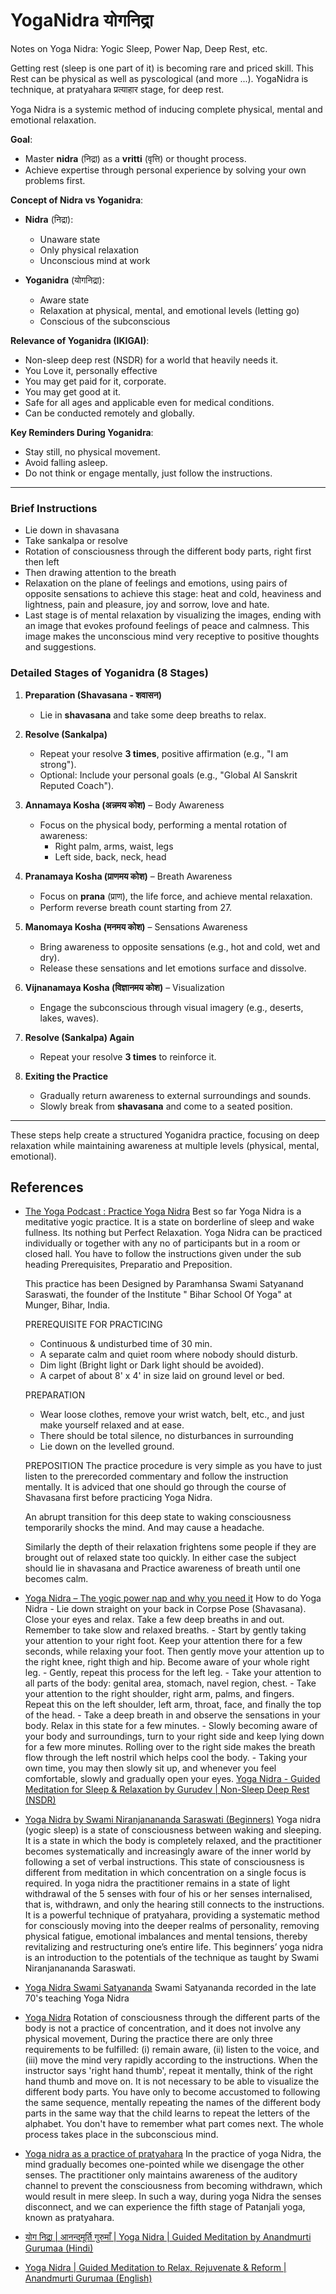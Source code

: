 # YogaNidra योगनिद्रा 

Notes on Yoga Nidra: Yogic Sleep, Power Nap, Deep Rest, etc.

Getting rest (sleep is one part of it) is becoming rare and priced skill. This Rest can be physical as well as pyscological (and more ...). YogaNidra is  technique, at pratyahara प्रत्याहार stage, for deep rest.

Yoga Nidra is a systemic method of inducing complete physical, mental and emotional relaxation.


**Goal**:  
- Master **nidra** (निद्रा) as a **vritti** (वृत्ति) or thought process.  
- Achieve expertise through personal experience by solving your own problems first.  

**Concept of Nidra vs Yoganidra**:  
- **Nidra** (निद्रा):  
   - Unaware state  
   - Only physical relaxation  
   - Unconscious mind at work  

- **Yoganidra** (योगनिद्रा):  
   - Aware state  
   - Relaxation at physical, mental, and emotional levels (letting go)  
   - Conscious of the subconscious  

**Relevance of Yoganidra (IKIGAI)**:  
- Non-sleep deep rest (NSDR) for a world that heavily needs it.  
- You Love it, personally effective
- You may get paid for it, corporate.
- You may get good at it.
- Safe for all ages and applicable even for medical conditions.  
- Can be conducted remotely and globally.  

**Key Reminders During Yoganidra**:  
- Stay still, no physical movement.  
- Avoid falling asleep.  
- Do not think or engage mentally, just follow the instructions.  

---

### Brief Instructions
- Lie down in shavasana
- Take sankalpa or resolve
- Rotation of consciousness through the different body parts, right first then left
- Then drawing attention to the breath
- Relaxation on the plane of feelings and emotions, using pairs of opposite sensations to achieve this stage: heat and cold, heaviness and lightness, pain and pleasure, joy and sorrow, love and hate.
- Last stage is of mental relaxation by visualizing the images, ending with an image that evokes profound feelings of peace and calmness. This image makes the unconscious mind very receptive to positive thoughts and suggestions.

### **Detailed Stages of Yoganidra** (8 Stages)

1. **Preparation (Shavasana - शवासन)**  
   - Lie in **shavasana** and take some deep breaths to relax.

2. **Resolve (Sankalpa)**  
   - Repeat your resolve **3 times**, positive affirmation (e.g., "I am strong").  
   - Optional: Include your personal goals (e.g., "Global AI Sanskrit Reputed Coach").

3. **Annamaya Kosha (अन्नमय कोश)** – Body Awareness  
   - Focus on the physical body, performing a mental rotation of awareness:  
     - Right palm, arms, waist, legs  
     - Left side, back, neck, head

4. **Pranamaya Kosha (प्राणमय कोश)** – Breath Awareness  
   - Focus on **prana** (प्राण), the life force, and achieve mental relaxation.  
   - Perform reverse breath count starting from 27.

5. **Manomaya Kosha (मनमय कोश)** – Sensations Awareness  
   - Bring awareness to opposite sensations (e.g., hot and cold, wet and dry).  
   - Release these sensations and let emotions surface and dissolve.

6. **Vijnanamaya Kosha (विज्ञानमय कोश)** – Visualization  
   - Engage the subconscious through visual imagery (e.g., deserts, lakes, waves).

7. **Resolve (Sankalpa) Again**  
   - Repeat your resolve **3 times** to reinforce it.

8. **Exiting the Practice**  
   - Gradually return awareness to external surroundings and sounds.  
   - Slowly break from **shavasana** and come to a seated position.

---

These steps help create a structured Yoganidra practice, focusing on deep relaxation while maintaining awareness at multiple levels (physical, mental, emotional).



## References

- [The Yoga Podcast : Practice Yoga Nidra](https://podcasts.google.com/feed/aHR0cHM6Ly9hbmNob3IuZm0vcy80ODJlYTkxYy9wb2RjYXN0L3Jzcw/episode/NGZjMzRkYjMtOTc1Yy00MjczLTk2YmMtNTQzODVhOTg3ZTE1?ep=14) Best so far
	Yoga Nidra is a meditative yogic practice. It is a state on borderline of sleep and wake fullness. Its nothing but Perfect Relaxation. Yoga Nidra can be practiced individually or together with any no of participants but in a room or closed hall. You have to follow the instructions given under the sub heading Prerequisites, Preparatio and Preposition.

	This practice has been Designed by Paramhansa Swami Satyanand Saraswati, the founder of the Institute " Bihar School Of Yoga" at Munger, Bihar, India. 

	PREREQUISITE FOR PRACTICING
	- Continuous & undisturbed time of 30 min.
	- A separate calm and quiet room where nobody should disturb.
	- Dim light (Bright light or Dark light should be avoided).
	- A carpet of about 8' x 4' in size laid on ground level or bed.

	PREPARATION
	- Wear loose clothes, remove your wrist watch, belt, etc., and just make yourself relaxed and at ease.
	- There should be total silence, no disturbances in surrounding
	- Lie down on the levelled ground.

	PREPOSITION
	The practice procedure is very simple as you have to just listen to the prerecorded commentary and follow the instruction mentally. It is adviced that one should go through the course of Shavasana first before practicing Yoga Nidra.
	
	An abrupt transition for this deep state to waking consciousness temporarily shocks the mind. And may cause a headache.

	Similarly the depth of their relaxation frightens some people if they are brought out of relaxed state too quickly. In either case the subject should lie in shavasana and Practice awareness of breath until one becomes calm.
	
- [Yoga Nidra – The yogic power nap and why you need it](https://www.artofliving.org/in-en/yoga/health-and-wellness/restorative-sleep-relax-yourself-yoga-nidra)
	How to do Yoga Nidra
		- Lie down straight on your back in Corpse Pose (Shavasana). Close your eyes and relax. Take a few deep breaths in and out. Remember to take slow and relaxed breaths.
		- Start by gently taking your attention to your right foot. Keep your attention there for a few seconds, while relaxing your foot. Then gently move your attention up to the right knee, right thigh and hip. Become aware of your whole right leg.
		- Gently, repeat this process for the left leg.
		- Take your attention to all parts of the body: genital area, stomach, navel region, chest.
		- Take your attention to the right shoulder, right arm, palms, and fingers. Repeat this on the left shoulder, left arm, throat, face, and finally the top of the head.
		- Take a deep breath in and observe the sensations in your body. Relax in this state for a few minutes.
		- Slowly becoming aware of your body and surroundings, turn to your right side and keep lying down for a few more minutes. Rolling over to the right side makes the breath flow through the left nostril which helps cool the body.
		- Taking your own time, you may then slowly sit up, and whenever you feel comfortable, slowly and gradually open your eyes.
	[Yoga Nidra - Guided Meditation for Sleep & Relaxation by Gurudev | Non-Sleep Deep Rest (NSDR)](https://www.youtube.com/watch?app=desktop&v=zLJu3wQA1Ko&feature=emb_logo)
	
- [Yoga Nidra by Swami Niranjanananda Saraswati (Beginners)](https://www.youtube.com/watch?v=R2GRhAFplkI)
	Yoga nidra (yogic sleep) is a state of consciousness between waking and sleeping. It is a state in which the body is completely relaxed, and the practitioner becomes systematically and increasingly aware of the inner world by following a set of verbal instructions. This state of consciousness is different from meditation in which concentration on a single focus is required. In yoga nidra the practitioner remains in a state of light withdrawal of the 5 senses with four of his or her senses internalised, that is, withdrawn, and only the hearing still connects to the instructions. It is a powerful technique of pratyahara, providing a systematic method for consciously moving into the deeper realms of personality, removing physical fatigue, emotional imbalances and mental tensions, thereby revitalizing and restructuring one’s entire life. This beginners’ yoga nidra is an introduction to the potentials of the technique as taught by Swami Niranjanananda Saraswati.
	
- [Yoga Nidra Swami Satyananda](https://www.youtube.com/watch?v=SqXMgdkDfho)
	Swami Satyananda recorded in the late 70's teaching Yoga Nidra
	
- [Yoga Nidra](https://corrosion-doctors.org/Dreaming%20is%20Personal/Nidra.htm)
	Rotation of consciousness through the different parts of the body is not a practice of concentration, and it does not involve any physical movement, During the practice there are only three requirements to be fulfilled: (i) remain aware, (ii) listen to the voice, and (iii) move the mind very rapidly according to the instructions. When the instructor says 'right hand thumb', repeat it mentally, think of the right hand thumb and move on. It is not necessary to be able to visualize the different body parts. You have only to become accustomed to following the same sequence, mentally repeating the names of the different body parts in the same way that the child learns to repeat the letters of the alphabet. You don't have to remember what part comes next. The whole process takes place in the subconscious mind.
	
- [Yoga nidra as a practice of pratyahara](https://kamlayoga.com/yoga-nidra-as-a-practice-of-pratyahara/)
	In the practice of yoga Nidra, the mind gradually becomes one-pointed while we disengage the other senses. The practitioner only maintains awareness of the auditory channel to prevent the consciousness from becoming withdrawn, which would result in mere sleep.
In such a way, during yoga Nidra the senses disconnect, and we can experience the fifth stage of Patanjali yoga, known as pratyahara.

- [योग निद्रा | आनन्दमूर्ति गुरुमाँ | Yoga Nidra | Guided Meditation by Anandmurti Gurumaa (Hindi)](https://www.youtube.com/watch?app=desktop&v=_j0vLXonSKQ)
- [Yoga Nidra | Guided Meditation to Relax, Rejuvenate & Reform | Anandmurti Gurumaa (English)](https://www.youtube.com/watch?app=desktop&v=n_ce66a9MV0)